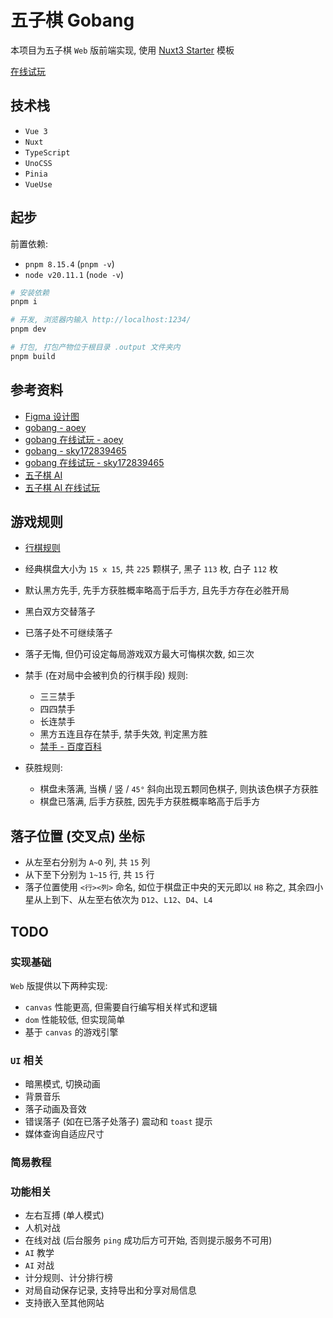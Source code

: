 # 五子棋 Gobang

本项目为五子棋 `Web` 版前端实现, 使用 [Nuxt3 Starter](https://github.com/nuxt/starter/tree/v3) 模板

[在线试玩](https://321paranoiawhy.github.io/gobang-vue/)

## 技术栈

- `Vue 3`
- `Nuxt`
- `TypeScript`
- `UnoCSS`
- `Pinia`
- `VueUse`

## 起步

前置依赖:

- `pnpm 8.15.4` (`pnpm -v`)
- `node v20.11.1` (`node -v`)

```bash
# 安装依赖
pnpm i

# 开发, 浏览器内输入 http://localhost:1234/
pnpm dev

# 打包, 打包产物位于根目录 .output 文件夹内
pnpm build
```

## 参考资料

- [Figma 设计图](<https://www.figma.com/design/tA5XBiinQMVjaOWPndbPxB/Gobang---%E4%BA%94%E5%AD%90%E6%A3%8B-(Community)>)
- [gobang - aoey](https://github.com/aooy/gobang)
- [gobang 在线试玩 - aoey](https://aooy.github.io/gobang/)
- [gobang - sky172839465](https://github.com/sky172839465/Gobang)
- [gobang 在线试玩 - sky172839465](<(https://sky172839465.github.io/gobang/)>)
- [五子棋 AI](https://github.com/lihongxun945/gobang)
- [五子棋 AI 在线试玩](http://gobang2.light7.cn/)

## 游戏规则

- [行棋规则](https://587.renju.org.tw/rule/rulehome.htm)

- 经典棋盘大小为 `15 x 15`, 共 `225` 颗棋子, 黑子 `113` 枚, 白子 `112` 枚
- 默认黑方先手, 先手方获胜概率略高于后手方, 且先手方存在必胜开局
- 黑白双方交替落子
- 已落子处不可继续落子
- 落子无悔, 但仍可设定每局游戏双方最大可悔棋次数, 如三次
- 禁手 (在对局中会被判负的行棋手段) 规则:
  - 三三禁手
  - 四四禁手
  - 长连禁手
  - 黑方五连且存在禁手, 禁手失效, 判定黑方胜
  - [禁手 - 百度百科](https://baike.baidu.com/item/%E7%A6%81%E6%89%8B/214940)
- 获胜规则:
  - 棋盘未落满, 当横 / 竖 / `45°` 斜向出现五颗同色棋子, 则执该色棋子方获胜
  - 棋盘已落满, 后手方获胜, 因先手方获胜概率略高于后手方

## 落子位置 (交叉点) 坐标

- 从左至右分别为 `A~O` 列, 共 `15` 列
- 从下至下分别为 `1~15` 行, 共 `15` 行
- 落子位置使用 `<行><列>` 命名, 如位于棋盘正中央的天元即以 `H8` 称之, 其余四小星从上到下、从左至右依次为 `D12`、`L12`、`D4`、`L4`

## TODO

### 实现基础

`Web` 版提供以下两种实现:

- `canvas` 性能更高, 但需要自行编写相关样式和逻辑
- `dom` 性能较低, 但实现简单
- 基于 `canvas` 的游戏引擎

### `UI` 相关

- 暗黑模式, 切换动画
- 背景音乐
- 落子动画及音效
- 错误落子 (如在已落子处落子) 震动和 `toast` 提示
- 媒体查询自适应尺寸

### 简易教程

### 功能相关

- 左右互搏 (单人模式)
- 人机对战
- 在线对战 (后台服务 `ping` 成功后方可开始, 否则提示服务不可用)
- `AI` 教学
- `AI` 对战
- 计分规则、计分排行榜
- 对局自动保存记录, 支持导出和分享对局信息
- 支持嵌入至其他网站
